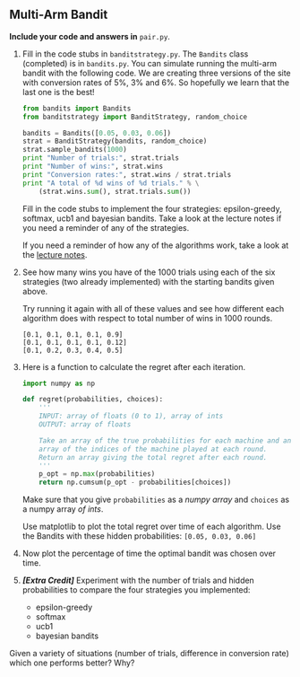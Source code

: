 ## Multi-Arm Bandit

**Include your code and answers in** `pair.py`.

1. Fill in the code stubs in `banditstrategy.py`. The `Bandits` class (completed) is in `bandits.py`. You can simulate running the multi-arm bandit with the following code. We are creating three versions of the site with conversion rates of 5%, 3% and 6%. So hopefully we learn that the last one is the best!

    ```python
    from bandits import Bandits
    from banditstrategy import BanditStrategy, random_choice

    bandits = Bandits([0.05, 0.03, 0.06])
    strat = BanditStrategy(bandits, random_choice)
    strat.sample_bandits(1000)
    print "Number of trials:", strat.trials
    print "Number of wins:", strat.wins
    print "Conversion rates:", strat.wins / strat.trials
    print "A total of %d wins of %d trials." % \
        (strat.wins.sum(), strat.trials.sum())
    ```

    Fill in the code stubs to implement the four strategies: epsilon-greedy, softmax, ucb1 and bayesian bandits. Take a look at the lecture notes if you need a reminder of any of the strategies.
    
    If you need a reminder of how any of the algorithms work, take a look at the [lecture notes](https://github.com/zipfian/DSI_Lectures/blob/master/multi-armed-bandit/bayesian_ab_testing_slides.pdf).

2. See how many wins you have of the 1000 trials using each of the six strategies (two already implemented) with the starting bandits given above.

    Try running it again with all of these values and see how different each algorithm does with respect to total number of wins in 1000 rounds.

    ```
    [0.1, 0.1, 0.1, 0.1, 0.9]
    [0.1, 0.1, 0.1, 0.1, 0.12]
    [0.1, 0.2, 0.3, 0.4, 0.5]
    ```

3. Here is a function to calculate the regret after each iteration.

    ```python
    import numpy as np

    def regret(probabilities, choices):
        '''
        INPUT: array of floats (0 to 1), array of ints
        OUTPUT: array of floats

        Take an array of the true probabilities for each machine and an
        array of the indices of the machine played at each round.
        Return an array giving the total regret after each round.
        '''
        p_opt = np.max(probabilities)
        return np.cumsum(p_opt - probabilities[choices])
    ```

    Make sure that you give `probabilities` as a *numpy array* and `choices` as a numpy array *of ints*.

    Use matplotlib to plot the total regret over time of each algorithm. Use the Bandits with these hidden probabilities: `[0.05, 0.03, 0.06]`

4. Now plot the percentage of time the optimal bandit was chosen over time.

5. ***[Extra Credit]*** Experiment with the number of trials and hidden probabilities to compare the four strategies you implemented: 
    * epsilon-greedy
    * softmax
    * ucb1
    * bayesian bandits

Given a variety of situations (number of trials, difference in conversion rate) which one performs better? Why?
